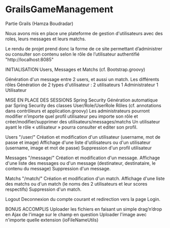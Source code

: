 # GrailsGameManagement
Partie Grails (Hamza Boudradar)

Nous avons mis en place une plateforme de gestion d'utilisateurs avec des roles, leurs messages et leurs matchs.

Le rendu de projet prend donc la forme de ce site permettant d’administrer ou consulter son contenu selon le rôle de l’utilisateur authentifié
"http://localhost:8085"

INITIALISATION
Users, Messages et Matchs (cf. Bootstrap.groovy)
                                
Génération d'un message entre 2 users, et aussi un match.
Les différents rôles
Génération de 2 types d'utilisateur : 2 utilisateurs
1 Administrateur
1 Utilisateur

MISE EN PLACE DES SESSIONS
    Spring Security
        Génération automatique par Spring Security des classes User/Role/UserRole
    Rôles (cf. annotations dans contrôleurs et application.groovy)
        Les administrateurs pourront modifier n’importe quel profil utilisateur peu importe son rôle et créer/modifier/supprimer des utilisateurs/messages/matchs
Un utilisateur ayant le rôle « utilisateur » pourra consulter et editer son profil.

Users "/user/"
Création et modification d'un utilisateur (username, mot de passe et image)
Affichage d'une liste d'utilisateurs ou d'un utilisateur (username, image et mot de passe)
Suppression d'un profil utilisateur

Messages "/message/"
Création et modification d'un message.
Affichage d'une liste des messages ou d'un message (destinateur, destinataire, le contenu du message)
Suppression d'un message.

Matchs "/match/"
Création et modification d'un match.
Affichage d'une liste des matchs ou d'un match (le noms des 2 utilisateurs et leur scores respectifs)
Suppression d'un match.

Logout
Deconnexion du compte courant et redirection vers la page Login.

BONUS ACCOMPLIS
Uploader les fichiers en faisant un simple drag’n’drop en Ajax de l'image sur le champ en question
Uploader l'image avec n'importe quelle extension (ioFileNameUtils)

                                
